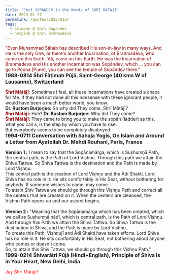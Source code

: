 ```yaml
---
title: 'Śhrī SOPĀNDEV in the Words of ŚHRĪ MĀTĀJĪ'
date: 2023-01-27
permalink: /quotes/2023/0127
tags:
  - crimson @ Shri Sopandev
  - hotpink @ Shri Brahmadeva
---
```


<div class="para-divider"></div>

<p>
<font color="DarkRed">"Even Muhammad Sāhab has described His son-in-law in many ways. And He is the only One, or there's another Incarnation, of Brahmadeva, who came on this Earth, ʿAlī, came on this Earth. He was the Incarnation of Brahmadeva and His another Incarnation was Sopāndev, which ... you can go to Poona [Pune], you can see the temple of Sopāndev there."</font><br>
<font size="+0"><b>1988-0814 Śhrī Fāṭimah Pūjā, Saint-George (40 kms W of Lausanne), Switzerland</b></font>
</p>

<div class="para-divider"></div>

<p>
<font color="DarkRed"><b>Śhrī Mātājī:</b></font> Sometimes I feel, all these Incarnations have created a chaos for Me. If they had not done all this nonsense with these ignorant people, it would have been a much better world, you know.<br>
<b>Dr. Rustom Burjorjee:</b> So why did They come, Śhrī Mātājī?<br>
<font color="DarkRed"><b>Śhrī Mātājī:</b></font> Huh?
<b>Dr. Rustom Burjorjee:</b> Why did They come?<br>
<font color="DarkRed"><b>Śhrī Mātājī:</b></font> They came to bring you to make the sopān [ladder] as this, what you call a, is the step by which you have to rise.<br>
But everybody seems to be completely disobeyed.<br>
<font size="+0"><b>1994-0711 Conversation with Sahaja Yogis, On Islam and Around a Letter from Ayatollah Dr. Mehdi Rouhani, Paris, France</b></font>
</p>

<div class="para-divider"></div>

<p>
<b>Version 1 :</b>
I mean to say that the Sopānamārga, which is Suṣhumṇā Path, the central path, is the Path of Lord Viṣhṇu. Through this path we attain the Śhiva Tattwa. So Śhiva Tattwa is the destination and the Path is made by Lord Viṣhṇu.<br>
This central path is the creation of Lord Viṣhṇu and the Ādi Śhakti. Lord Śhiva has no role in it: He sits comfortably in His Seat, without bothering for anybody. If someone wishes to come, may come.<br>
To attain Śhiv Tattwa we should go through this Viṣhṇu Path and correct all the centers that are created on it. When the centers are cleansed, the Viṣhṇu Path opens up and our ascent begins.<br>
<br>
<b>Version 2 :</b>
"Meaning that the Sopānamārga which has been created, which we call as Suṣhumṇā nāḍī, which is central path, is the Path of Lord Viṣhṇu. And through this Path we attain the Śhiva Tattwa. So Śhiva Tattwa is the destination to Śhiva, and the Path is made by Lord Viṣhṇu.<br>
To create this Path, Viṣhṇujī and Ādi Śhakti have taken efforts. Lord Shiva has no role in it: He sits comfortably in His Seat, not bothering about anyone who comes or doesn't come.<br>
So, to attain this Śhiv Tattwa, we should go through this Viṣhṇu Path."<br>
<font size="+0"><b>1999-0214 Śhivarātri Pūjā (Hindi+English), Principle of Śhiva Is in Your Heart, New Delhi, India</b></font>
</p>

<div class="para-divider"></div>

<p style="color:red;">Jay Śhrī Mātājī!<br></p>
